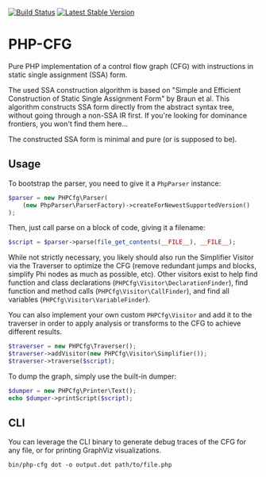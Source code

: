 [![Build Status](https://github.com/ircmaxell/php-cfg/actions/workflows/main.yml/badge.svg)](https://github.com/ircmaxell/php-cfg/actions)
[![Latest Stable Version](https://poser.pugx.org/ircmaxell/php-cfg/v/stable)](https://packagist.org/packages/ircmaxell/php-cfg)

# PHP-CFG

Pure PHP implementation of a control flow graph (CFG) with instructions in static single assignment (SSA) form.

The used SSA construction algorithm is based on "Simple and Efficient Construction of Static Single Assignment Form" by
Braun et al. This algorithm constructs SSA form directly from the abstract syntax tree, without going through a non-SSA
IR first. If you're looking for dominance frontiers, you won't find them here...

The constructed SSA form is minimal and pure (or is supposed to be).

## Usage

To bootstrap the parser, you need to give it a `PhpParser` instance:
```php
$parser = new PHPCfg\Parser(
    (new PhpParser\ParserFactory)->createForNewestSupportedVersion()
);
```
Then, just call parse on a block of code, giving it a filename:
```php
$script = $parser->parse(file_get_contents(__FILE__), __FILE__);
```
While not strictly necessary, you likely should also run the Simplifier Visitor via the Traverser to optimize the CFG (remove redundant jumps and blocks, simplify Phi nodes as much as possible, etc). Other visitors exist to help find function and class declarations (`PHPCfg\Visitor\DeclarationFinder`), find function and method calls (`PHPCfg\Visitor\CallFinder`), and find all variables (`PHPCfg\Visitor\VariableFinder`). 

You can also implement your own custom `PHPCfg\Visitor` and add it to the traverser in order to apply analysis or transforms to the CFG to achieve different results. 

```php
$traverser = new PHPCfg\Traverser();
$traverser->addVisitor(new PHPCfg\Visitor\Simplifier());
$traverser->traverse($script);
```
To dump the graph, simply use the built-in dumper:
```php
$dumper = new PHPCfg\Printer\Text();
echo $dumper->printScript($script);
```

## CLI

You can leverage the CLI binary to generate debug traces of the CFG for any file, or for printing GraphViz visualizations.

```shell
bin/php-cfg dot -o output.dot path/to/file.php
```